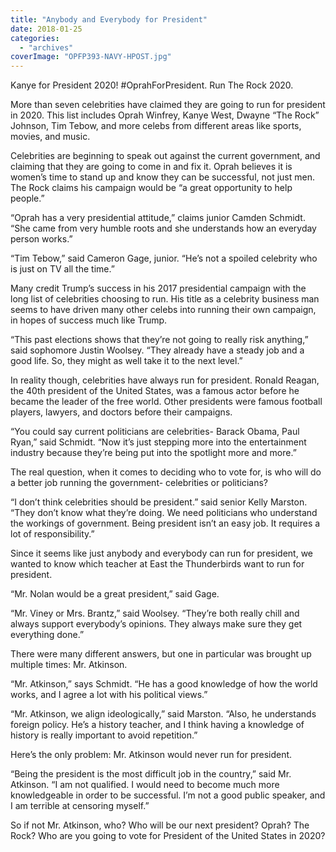 ```yaml
---
title: "Anybody and Everybody for President"
date: 2018-01-25
categories: 
  - "archives"
coverImage: "OPFP393-NAVY-HPOST.jpg"
---
```


Kanye for President 2020! #OprahForPresident. Run The Rock 2020.

More than seven celebrities have claimed they are going to run for president in 2020. This list includes Oprah Winfrey, Kanye West, Dwayne “The Rock” Johnson, Tim Tebow, and more celebs from different areas like sports, movies, and music.

Celebrities are beginning to speak out against the current government, and claiming that they are going to come in and fix it. Oprah believes it is women’s time to stand up and know they can be successful, not just men. The Rock claims his campaign would be “a great opportunity to help people.”

“Oprah has a very presidential attitude,” claims junior Camden Schmidt. “She came from very humble roots and she understands how an everyday person works.”

“Tim Tebow,” said Cameron Gage, junior. “He’s not a spoiled celebrity who is just on TV all the time.”

Many credit Trump’s success in his 2017 presidential campaign with the long list of celebrities choosing to run. His title as a celebrity business man seems to have driven many other celebs into running their own campaign, in hopes of success much like Trump.

“This past elections shows that they’re not going to really risk anything,” said sophomore Justin Woolsey. “They already have a steady job and a good life. So, they might as well take it to the next level.”

In reality though, celebrities have always run for president. Ronald Reagan, the 40th president of the United States, was a famous actor before he became the leader of the free world. Other presidents were famous football players, lawyers, and doctors before their campaigns.

“You could say current politicians are celebrities- Barack Obama, Paul Ryan,” said Schmidt. “Now it’s just stepping more into the entertainment industry because they’re being put into the spotlight more and more.”

The real question, when it comes to deciding who to vote for, is who will do a better job running the government- celebrities or politicians?

“I don’t think celebrities should be president.” said senior Kelly Marston. “They don’t know what they’re doing. We need politicians who understand the workings of government. Being president isn’t an easy job. It requires a lot of responsibility.”

Since it seems like just anybody and everybody can run for president, we wanted to know which teacher at East the Thunderbirds want to run for president.

“Mr. Nolan would be a great president,” said Gage.

“Mr. Viney or Mrs. Brantz,” said Woolsey. “They’re both really chill and always support everybody’s opinions. They always make sure they get everything done.”

There were many different answers, but one in particular was brought up multiple times: Mr. Atkinson.

“Mr. Atkinson,” says Schmidt. “He has a good knowledge of how the world works, and I agree a lot with his political views.”

“Mr. Atkinson, we align ideologically,” said Marston. “Also, he understands foreign policy. He’s a history teacher, and I think having a knowledge of history is really important to avoid repetition.”

Here’s the only problem: Mr. Atkinson would never run for president.

“Being the president is the most difficult job in the country,” said Mr. Atkinson. “I am not qualified. I would need to become much more knowledgeable in order to be successful. I’m not a good public speaker, and I am terrible at censoring myself.”

So if not Mr. Atkinson, who? Who will be our next president? Oprah? The Rock? Who are you going to vote for President of the United States in 2020?
